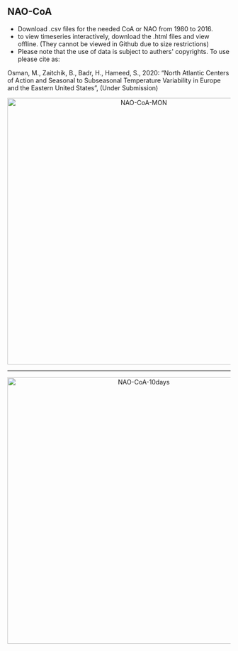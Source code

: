 ## NAO-CoA

- Download .csv files for the needed CoA or NAO from 1980 to 2016.
- to view timeseries interactively, download the .html files and view offline. (They cannot be viewed in Github due to size restrictions)
- Please note that the use of data is subject to authers' copyrights. To use please cite as:

Osman, M., Zaitchik, B., Badr, H., Hameed, S., 2020: “North Atlantic Centers of Action and Seasonal to Subseasonal Temperature Variability in Europe and the Eastern United States”, (Under Submission)


<div>
    <a href="https://plotly.com/~mosman7/13/?share_key=scPOdtUOTnERmeSK85YE0q" target="_blank" title="NAO-CoA-MON" style="display: block; text-align: center;"><img src="https://plotly.com/~mosman7/13.png?share_key=scPOdtUOTnERmeSK85YE0q" alt="NAO-CoA-MON" style="max-width: 100%;width: 600px;"  width="600" onerror="this.onerror=null;this.src='https://plotly.com/404.png';" /></a>
</div>  

*******

<div>
    <a href="https://plotly.com/~mosman7/15/?share_key=4LZ59mxVLFnFiyexfxlk41" target="_blank" title="NAO-CoA-10days" style="display: block; text-align: center;"><img src="https://plotly.com/~mosman7/15.png?share_key=4LZ59mxVLFnFiyexfxlk41" alt="NAO-CoA-10days" style="max-width: 100%;width: 600px;"  width="600" onerror="this.onerror=null;this.src='https://plotly.com/404.png';" /></a>
</div>  
